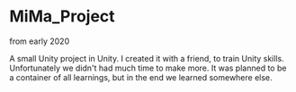 # MiMa_Project 
from early 2020 

A small Unity project in Unity. I created it with a friend, to train Unity skills. 
Unfortunately we didn't had much time to make more. It was planned to be a container of all learnings, but in the end we learned somewhere else. 
